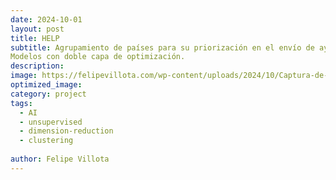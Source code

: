 ```yaml
---
date: 2024-10-01
layout: post
title: HELP 
subtitle: Agrupamiento de países para su priorización en el envío de ayuda humanitaria mediante métodos de aprendizaje automático no supervisado. Reducción de dimensionalidad (PCA, t-SNE) + clustering (K-means, DBSCAN, AHC, Spectral, Gaussian Mixture). 
Modelos con doble capa de optimización.
description: 
image: https://felipevillota.com/wp-content/uploads/2024/10/Captura-de-pantalla-561.png
optimized_image: 
category: project
tags:
  - AI
  - unsupervised
  - dimension-reduction
  - clustering 
 
author: Felipe Villota 
---
```

